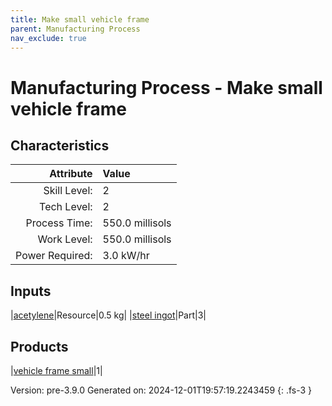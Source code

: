 ```yaml
---
title: Make small vehicle frame
parent: Manufacturing Process
nav_exclude: true
---
```

# Manufacturing Process - Make small vehicle frame


## Characteristics

| Attribute      | Value |
|--------:|:------|
|Skill Level:|2|
|Tech Level:|2|
|Process Time:|550.0 millisols|
|Work Level:|550.0 millisols|
|Power Required:|3.0 kW/hr|

## Inputs

|[acetylene](../resource/acetylene.html)|Resource|0.5 kg|
|[steel ingot](../part/steel-ingot.html)|Part|3|

## Products

|[vehicle frame small](../part/vehicle-frame-small.html)|1|


Version: pre-3.9.0 Generated on: 2024-12-01T19:57:19.2243459
{: .fs-3 }


